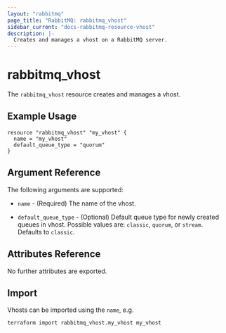 ```yaml
---
layout: "rabbitmq"
page_title: "RabbitMQ: rabbitmq_vhost"
sidebar_current: "docs-rabbitmq-resource-vhost"
description: |-
  Creates and manages a vhost on a RabbitMQ server.
---
```


# rabbitmq\_vhost

The ``rabbitmq_vhost`` resource creates and manages a vhost.

## Example Usage

```hcl
resource "rabbitmq_vhost" "my_vhost" {
  name = "my_vhost"
  default_queue_type = "quorum"
}
```

## Argument Reference

The following arguments are supported:

* `name` - (Required) The name of the vhost.

* `default_queue_type` - (Optional) Default queue type for newly created queues in vhost. Possible values are: `classic`, `quorum`, or `stream`. Defaults to `classic`.

## Attributes Reference

No further attributes are exported.

## Import

Vhosts can be imported using the `name`, e.g.

```
terraform import rabbitmq_vhost.my_vhost my_vhost
```

